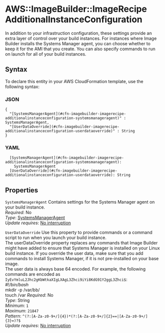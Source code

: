 # AWS::ImageBuilder::ImageRecipe AdditionalInstanceConfiguration<a name="aws-properties-imagebuilder-imagerecipe-additionalinstanceconfiguration"></a>

In addition to your infrastruction configuration, these settings provide an extra layer of control over your build instances\. For instances where Image Builder installs the Systems Manager agent, you can choose whether to keep it for the AMI that you create\. You can also specify commands to run on launch for all of your build instances\.

## Syntax<a name="aws-properties-imagebuilder-imagerecipe-additionalinstanceconfiguration-syntax"></a>

To declare this entity in your AWS CloudFormation template, use the following syntax:

### JSON<a name="aws-properties-imagebuilder-imagerecipe-additionalinstanceconfiguration-syntax.json"></a>

```
{
  "[SystemsManagerAgent](#cfn-imagebuilder-imagerecipe-additionalinstanceconfiguration-systemsmanageragent)" : SystemsManagerAgent,
  "[UserDataOverride](#cfn-imagebuilder-imagerecipe-additionalinstanceconfiguration-userdataoverride)" : String
}
```

### YAML<a name="aws-properties-imagebuilder-imagerecipe-additionalinstanceconfiguration-syntax.yaml"></a>

```
  [SystemsManagerAgent](#cfn-imagebuilder-imagerecipe-additionalinstanceconfiguration-systemsmanageragent): 
    SystemsManagerAgent
  [UserDataOverride](#cfn-imagebuilder-imagerecipe-additionalinstanceconfiguration-userdataoverride): String
```

## Properties<a name="aws-properties-imagebuilder-imagerecipe-additionalinstanceconfiguration-properties"></a>

`SystemsManagerAgent`  <a name="cfn-imagebuilder-imagerecipe-additionalinstanceconfiguration-systemsmanageragent"></a>
Contains settings for the Systems Manager agent on your build instance\.  
*Required*: No  
*Type*: [SystemsManagerAgent](aws-properties-imagebuilder-imagerecipe-systemsmanageragent.md)  
*Update requires*: [No interruption](https://docs.aws.amazon.com/AWSCloudFormation/latest/UserGuide/using-cfn-updating-stacks-update-behaviors.html#update-no-interrupt)

`UserDataOverride`  <a name="cfn-imagebuilder-imagerecipe-additionalinstanceconfiguration-userdataoverride"></a>
Use this property to provide commands or a command script to run when you launch your build instance\.  
The userDataOverride property replaces any commands that Image Builder might have added to ensure that Systems Manager is installed on your Linux build instance\. If you override the user data, make sure that you add commands to install Systems Manager, if it is not pre\-installed on your base image\.  
The user data is always base 64 encoded\. For example, the following commands are encoded as `IyEvYmluL2Jhc2gKbWtkaXIgLXAgL3Zhci9iYi8KdG91Y2ggL3Zhci$`:  
 *\#\!/bin/bash*   
mkdir \-p /var/bb/  
touch /var
*Required*: No  
*Type*: String  
*Minimum*: `1`  
*Maximum*: `21847`  
*Pattern*: `^(?:[A-Za-z0-9+/]{4})*(?:[A-Za-z0-9+/]{2}==|[A-Za-z0-9+/]{3}=)?$`  
*Update requires*: [No interruption](https://docs.aws.amazon.com/AWSCloudFormation/latest/UserGuide/using-cfn-updating-stacks-update-behaviors.html#update-no-interrupt)